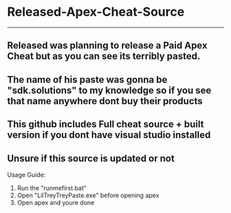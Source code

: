 # Released-Apex-Cheat-Source
-----------------------------------------------------------------------------------------------------------------------------
Released was planning to release a Paid Apex Cheat but as you can see its terribly pasted.
-----------------------------------------------------------------------------------------------------------------------------
The name of his paste was gonna be "sdk.solutions" to my knowledge so if you see that name anywhere dont buy their products
-----------------------------------------------------------------------------------------------------------------------------
This github includes Full cheat source + built version if you dont have visual studio installed
-----------------------------------------------------------------------------------------------------------------------------
Unsure if this source is updated or not
-----------------------------------------------------------------------------------------------------------------------------
Usage Guide:
1. Run the "runmefirst.bat"
2. Open "LilTreyTreyPaste.exe" before opening apex
3. Open apex and youre done
